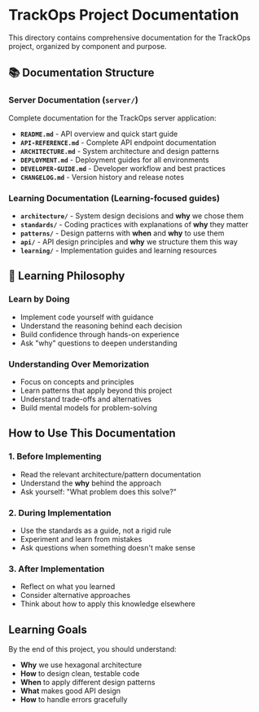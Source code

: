 # TrackOps Project Documentation

This directory contains comprehensive documentation for the TrackOps project, organized by component and purpose.

## 📚 Documentation Structure

### **Server Documentation** (`server/`)
Complete documentation for the TrackOps server application:
- **`README.md`** - API overview and quick start guide
- **`API-REFERENCE.md`** - Complete API endpoint documentation
- **`ARCHITECTURE.md`** - System architecture and design patterns
- **`DEPLOYMENT.md`** - Deployment guides for all environments
- **`DEVELOPER-GUIDE.md`** - Developer workflow and best practices
- **`CHANGELOG.md`** - Version history and release notes

### **Learning Documentation** (Learning-focused guides)
- **`architecture/`** - System design decisions and **why** we chose them
- **`standards/`** - Coding practices with explanations of **why** they matter
- **`patterns/`** - Design patterns with **when** and **why** to use them
- **`api/`** - API design principles and **why** we structure them this way
- **`learning/`** - Implementation guides and learning resources

## 🎯 Learning Philosophy

### **Learn by Doing**
- Implement code yourself with guidance
- Understand the reasoning behind each decision
- Build confidence through hands-on experience
- Ask "why" questions to deepen understanding

### **Understanding Over Memorization**
- Focus on concepts and principles
- Learn patterns that apply beyond this project
- Understand trade-offs and alternatives
- Build mental models for problem-solving

## How to Use This Documentation

### 1. **Before Implementing**
- Read the relevant architecture/pattern documentation
- Understand the **why** behind the approach
- Ask yourself: "What problem does this solve?"

### 2. **During Implementation**
- Use the standards as a guide, not a rigid rule
- Experiment and learn from mistakes
- Ask questions when something doesn't make sense

### 3. **After Implementation**
- Reflect on what you learned
- Consider alternative approaches
- Think about how to apply this knowledge elsewhere

## Learning Goals

By the end of this project, you should understand:
- **Why** we use hexagonal architecture
- **How** to design clean, testable code
- **When** to apply different design patterns
- **What** makes good API design
- **How** to handle errors gracefully
